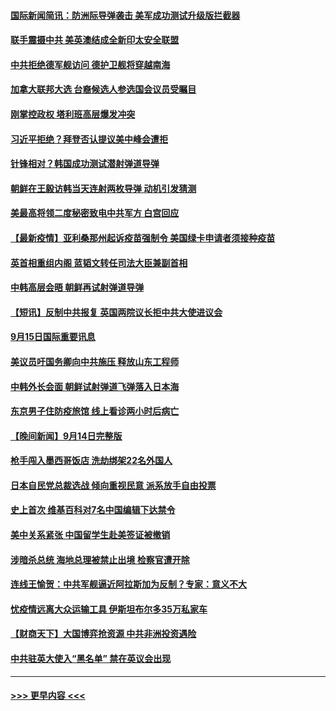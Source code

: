 #### [国际新闻简讯：防洲际导弹袭击 美军成功测试升级版拦截器](../pages/prog202/a103216632.md?t=09160901) 
#### [联手震摄中共 美英澳结成全新印太安全联盟](../pages/prog202/a103217331.md?t=09160901) 
#### [中共拒绝德军舰访问 德护卫舰将穿越南海](../pages/prog202/a103217300.md?t=09160901) 
#### [加拿大联邦大选 台裔候选人参选国会议员受瞩目](../pages/prog202/a103217279.md?t=09160901) 
#### [刚掌控政权 塔利班高层爆发冲突](../pages/prog202/a103217245.md?t=09160901) 
#### [习近平拒绝？拜登否认提议美中峰会遭拒](../pages/prog202/a103217263.md?t=09160901) 
#### [针锋相对？韩国成功测试潜射弹道导弹](../pages/prog202/a103217238.md?t=09160901) 
#### [朝鲜在王毅访韩当天连射两枚导弹 动机引发猜测](../pages/prog202/a103217204.md?t=09160901) 
#### [美最高将领二度秘密致电中共军方 白宫回应](../pages/prog202/a103217071.md?t=09160901) 
#### [【最新疫情】亚利桑那州起诉疫苗强制令 美国绿卡申请者须接种疫苗](../pages/prog202/a103217095.md?t=09160901) 
#### [英首相重组内阁 蓝韬文转任司法大臣兼副首相](../pages/prog202/a103217003.md?t=09160901) 
#### [中韩高层会晤 朝鲜再试射弹道导弹](../pages/prog202/a103217042.md?t=09160901) 
#### [【短讯】反制中共报复 英国两院议长拒中共大使进议会](../pages/prog202/a103217010.md?t=09160901) 
#### [9月15日国际重要讯息](../pages/prog202/a103216875.md?t=09160901) 
#### [美议员吁国务卿向中共施压 释放山东工程师](../pages/prog202/a103216794.md?t=09160901) 
#### [中韩外长会面 朝鲜试射弹道飞弹落入日本海](../pages/prog202/a103216720.md?t=09160901) 
#### [东京男子住防疫旅馆 线上看诊两小时后病亡](../pages/prog202/a103216698.md?t=09160901) 
#### [【晚间新闻】9月14日完整版](../pages/prog202/a103216588.md?t=09160901) 
#### [枪手闯入墨西哥饭店 洗劫绑架22名外国人](../pages/prog202/a103216656.md?t=09160901) 
#### [日本自民党总裁选战 倾向重视民意 派系放手自由投票](../pages/prog202/a103216616.md?t=09160901) 
#### [史上首次 维基百科对7名中国编辑下达禁令](../pages/prog202/a103216606.md?t=09160901) 
#### [美中关系紧张 中国留学生赴美签证被撤销](../pages/prog202/a103216567.md?t=09160901) 
#### [涉暗杀总统 海地总理被禁止出境 检察官遭开除](../pages/prog202/a103216556.md?t=09160901) 
#### [连线王愉贺：中共军舰逼近阿拉斯加为反制？专家：意义不大](../pages/prog202/a103216460.md?t=09160901) 
#### [忧疫情远离大众运输工具 伊斯坦布尔多35万私家车](../pages/prog202/a103216529.md?t=09160901) 
#### [【财商天下】大国博弈抢资源 中共非洲投资遇险](../pages/prog202/a103216492.md?t=09160901) 
#### [中共驻英大使入“黑名单” 禁在英议会出现](../pages/prog202/a103216250.md?t=09160901) 

----
#### [ >>> 更早内容 <<< ](../indexes/prog202-earlier.md)
